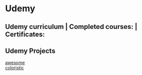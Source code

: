 # Udemy
## Udemy curriculum | Completed courses: | Certificates:


## Udemy Projects

[awesome](http://htmlpreview.github.io/?https://github.com/SonyaMoisset/Udemy/blob/master/awesome/index.html)<br>
[coloristic](http://htmlpreview.github.io/?https://github.com/SonyaMoisset/Udemy/blob/master/awesome/index.html)
